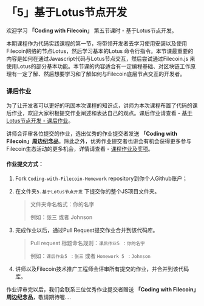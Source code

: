 # 「5」基于Lotus节点开发

欢迎学习 **「Coding with Filecoin」** 第五节课时 - 基于Lotus节点开发。

本期课程作为代码实践课程的第一节，将带领开发者去学习使用安装以及使用Filecoin网络的节点Lotus，然后学习基本的Lotus 命令行指令。本节课最重要的内容是如何在通过Javascript代码与Lotus节点交互，然后尝试通过Filecoin.js 来使用Lotus的部分基本功能。本节课的内容适合有一定编程基础、对区块链工作原理有一定了解、然后想要学习和了解如何与Filecoin底层节点交互的开发者。

### 课后作业

为了让开发者可以更好的巩固本次课程的知识点，讲师为本次课程布置了代码的课后作业，欢迎大家积极提交作业阐述和表达自己的观点。课后作业请查看 - [基于Lotus节点开发 - 课后作业](./0_课后作业.md)。

讲师会评审各位提交的作业，选出优秀的作业提交者发送 **「Coding with Filecoin」周边纪念品**。除此之外，优秀作业提交者也讲会有机会获得更多参与Filecoin生态活动的更多机会，详情请查看 - [课程作业及奖项](../README.md#作业及奖项)。

#### 作业提交方式：

1. Fork `Coding-with-Filecoin-Homework` repository到你个人Github账户；

2. 在文件夹`5.基于Lotus节点开发` 下提交你的整个JS项目文件夹。

   > 文件夹命名格式：你的名字
   >
   > 例如：张三 或者 Johnson

3. 完成作业以后，通过Pull Request提交作业合并到该代码库。

   > Pull request 标题命名规则：`课后作业5 ：你的名字`
   >    
   > 例如：`课后作业5 ：张三` 或者 `Homework 5 ：Johnson`

4. 讲师以及Filecoin技术推广工程师会评审所有提交的作业，并合并到该代码库。

作业评审完以后，我们会联系三位优秀作业提交者赠送 **「Coding with Filecoin」周边纪念品**，敬请期待喔....
